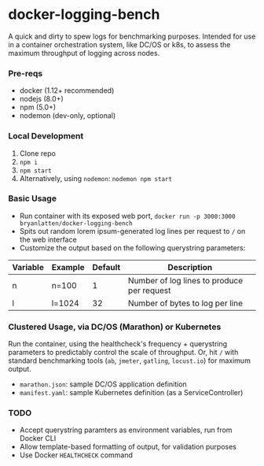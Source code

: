 # docker-logging-bench
A quick and dirty to spew logs for benchmarking purposes. Intended for use in a container orchestration system, like DC/OS or k8s, to assess the maximum throughput of logging across nodes.


### Pre-reqs
- docker (1.12+ recommended)
- nodejs (8.0+)
- npm (5.0+)
- nodemon (dev-only, optional)

### Local Development

1. Clone repo
1. `npm i`
1. `npm start`
1. Alternatively, using `nodemon`: `nodemon npm start`

### Basic Usage

- Run container with its exposed web port, `docker run -p 3000:3000 bryanlatten/docker-logging-bench`
- Spits out random lorem ipsum-generated log lines per request to `/` on the web interface
- Customize the output based on the following querystring parameters:

Variable | Example | Default | Description
--- | --- | --- | ---
n | n=100 | 1 | Number of log lines to produce per request
l | l=1024 | 32 | Number of bytes to log per line


### Clustered Usage, via DC/OS (Marathon) or Kubernetes

Run the container, using the healthcheck's frequency + querystring parameters to predictably control the scale of throughput. Or, hit `/` with standard benchmarking tools (`ab`, `jmeter`, `gatling`, `locust.io`) for maximum output.

- `marathon.json`: sample DC/OS application definition
- `manifest.yaml`: sample Kubernetes definition (as a ServiceController)

### TODO

- Accept querystring paramters as environment variables, run from Docker CLI
- Allow template-based formatting of output, for validation purposes
- Use Docker `HEALTHCHECK` command
